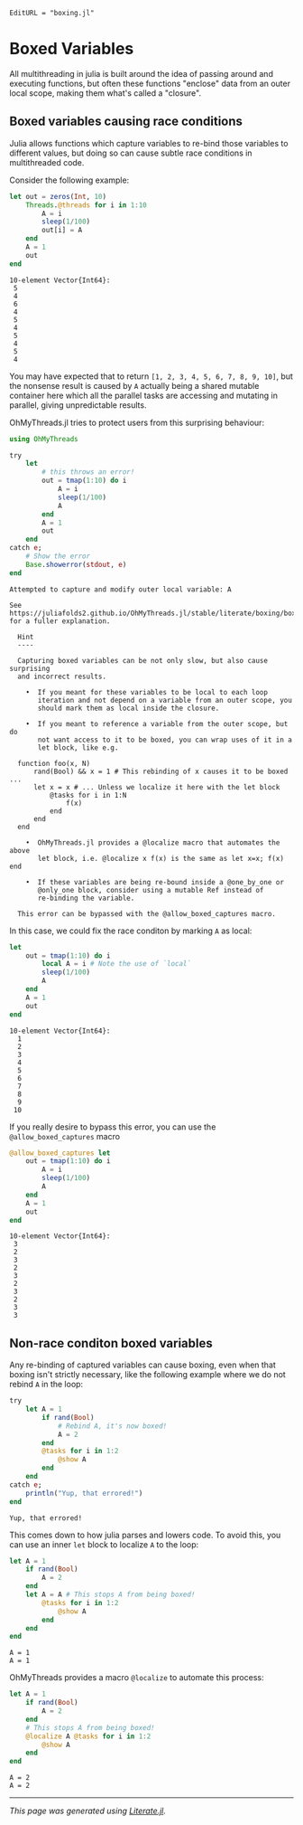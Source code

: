 ```@meta
EditURL = "boxing.jl"
```

# Boxed Variables

All multithreading in julia is built around the idea of passing around
and executing functions, but often these functions "enclose" data from
an outer local scope, making them what's called a "closure".

## Boxed variables causing race conditions

Julia allows functions which capture variables to re-bind those variables
to different values, but doing so can cause subtle race conditions in
multithreaded code.

Consider the following example:

````julia
let out = zeros(Int, 10)
    Threads.@threads for i in 1:10
        A = i
        sleep(1/100)
        out[i] = A
    end
    A = 1
    out
end
````

````
10-element Vector{Int64}:
 5
 4
 6
 4
 5
 4
 5
 4
 5
 4
````

You may have expected that to return `[1, 2, 3, 4, 5, 6, 7, 8, 9, 10]`,
but the nonsense result is caused by `A` actually being a shared mutable
container here which all the parallel tasks are accessing and mutating
in parallel, giving unpredictable results.

OhMyThreads.jl tries to protect users from this surprising behaviour:

````julia
using OhMyThreads

try
    let
        # this throws an error!
        out = tmap(1:10) do i
            A = i
            sleep(1/100)
            A
        end
        A = 1
        out
    end
catch e;
    # Show the error
    Base.showerror(stdout, e)
end
````

````
Attempted to capture and modify outer local variable: A

See https://juliafolds2.github.io/OhMyThreads.jl/stable/literate/boxing/boxing/ for a fuller explanation.

  Hint
  ----

  Capturing boxed variables can be not only slow, but also cause surprising
  and incorrect results.

    •  If you meant for these variables to be local to each loop
       iteration and not depend on a variable from an outer scope, you
       should mark them as local inside the closure.

    •  If you meant to reference a variable from the outer scope, but do
       not want access to it to be boxed, you can wrap uses of it in a
       let block, like e.g.

  function foo(x, N)
      rand(Bool) && x = 1 # This rebinding of x causes it to be boxed ...
      let x = x # ... Unless we localize it here with the let block 
          @tasks for i in 1:N
              f(x)    
          end
      end
  end

    •  OhMyThreads.jl provides a @localize macro that automates the above
       let block, i.e. @localize x f(x) is the same as let x=x; f(x) end

    •  If these variables are being re-bound inside a @one_by_one or
       @only_one block, consider using a mutable Ref instead of
       re-binding the variable.

  This error can be bypassed with the @allow_boxed_captures macro.
````

In this case, we could fix the race conditon by marking `A` as local:

````julia
let
    out = tmap(1:10) do i
        local A = i # Note the use of `local`
        sleep(1/100)
        A
    end
    A = 1
    out
end
````

````
10-element Vector{Int64}:
  1
  2
  3
  4
  5
  6
  7
  8
  9
 10
````

If you really desire to bypass this error, you can use the
`@allow_boxed_captures` macro

````julia
@allow_boxed_captures let
    out = tmap(1:10) do i
        A = i
        sleep(1/100)
        A
    end
    A = 1
    out
end
````

````
10-element Vector{Int64}:
 3
 2
 3
 2
 3
 2
 3
 2
 3
 3
````

## Non-race conditon boxed variables

Any re-binding of captured variables can cause boxing, even when that boxing isn't strictly necessary, like the following example where we do not rebind `A` in the loop:

````julia
try
    let A = 1
        if rand(Bool)
            # Rebind A, it's now boxed!
            A = 2
        end
        @tasks for i in 1:2
            @show A
        end
    end
catch e;
    println("Yup, that errored!")
end
````

````
Yup, that errored!

````

This comes down to how julia parses and lowers code. To avoid this, you can use an inner `let` block to localize `A` to the loop:

````julia
let A = 1
    if rand(Bool)
        A = 2
    end
    let A = A # This stops A from being boxed!
        @tasks for i in 1:2
            @show A
        end
    end
end
````

````
A = 1
A = 1

````

OhMyThreads provides a macro `@localize` to automate this process:

````julia
let A = 1
    if rand(Bool)
        A = 2
    end
    # This stops A from being boxed!
    @localize A @tasks for i in 1:2
        @show A
    end
end
````

````
A = 2
A = 2

````

---

*This page was generated using [Literate.jl](https://github.com/fredrikekre/Literate.jl).*

